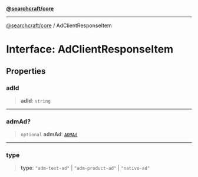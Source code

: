 [**@searchcraft/core**](/reference/sdk/core/README.md)

***

[@searchcraft/core](/reference/sdk/core/globals.md) / AdClientResponseItem

# Interface: AdClientResponseItem

## Properties

### adId

> **adId**: `string`

***

### admAd?

> `optional` **admAd**: [`ADMAd`](/reference/sdk/core/interfaces/ADMAd.md)

***

### type

> **type**: `"adm-text-ad"` \| `"adm-product-ad"` \| `"nativo-ad"`

